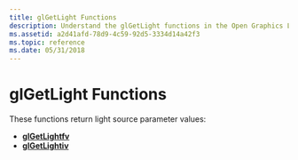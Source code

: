 ```yaml
---
title: glGetLight Functions
description: Understand the glGetLight functions in the Open Graphics Library (OpenGL). These functions return light source parameter values.
ms.assetid: a2d41afd-78d9-4c59-92d5-3334d14a42f3
ms.topic: reference
ms.date: 05/31/2018
---
```


# glGetLight Functions

These functions return light source parameter values:

-   [**glGetLightfv**](glgetlightfv.md)
-   [**glGetLightiv**](glgetlightiv.md)

 

 




